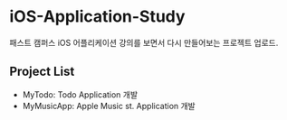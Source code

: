 # iOS-Application-Study
 
 패스트 캠퍼스 iOS 어플리케이션 강의를 보면서 다시 만들어보는 프로젝트 업로드.
 
## Project List 
- MyTodo: Todo Application 개발 
- MyMusicApp: Apple Music st. Application 개발
